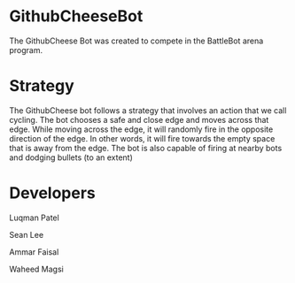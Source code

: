 # GithubCheeseBot
The GithubCheese Bot was created to compete in the BattleBot arena program.

# Strategy
The GithubCheese bot follows a strategy that involves an action that we call cycling. The bot chooses a safe and close edge and moves across that edge.
While moving across the edge, it will randomly fire in the opposite direction of the edge. In other words, it will fire towards the empty space that is
away from the edge. The bot is also capable of firing at nearby bots and dodging bullets (to an extent)

# Developers
Luqman Patel

Sean Lee

Ammar Faisal

Waheed Magsi
